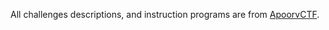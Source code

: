 All challenges descriptions, and instruction programs are from [ApoorvCTF](https://apoorvctf.iiitkottayam.ac.in/).